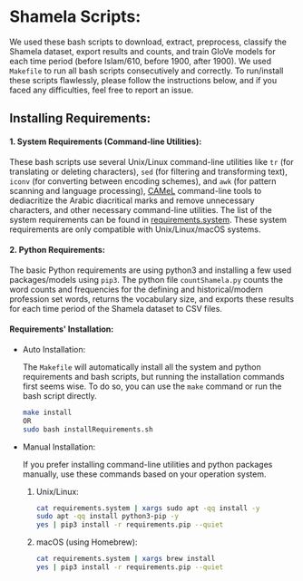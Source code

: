# Shamela Scripts:

We used these bash scripts to download, extract, preprocess, classify the Shamela dataset, export results and counts, and train GloVe models for each time period (before Islam/610, before 1900, after 1900). We used `Makefile` to run all bash scripts consecutively and correctly.  To run/install these scripts flawlessly, please follow the instructions below, and if you faced any difficulties, feel free to report an issue.

## Installing Requirements:

#### 1. System Requirements (Command-line Utilities):

These bash scripts use several Unix/Linux command-line utilities like `tr` (for translating or deleting characters), `sed` (for filtering and transforming text), `iconv` (for converting between encoding schemes), and `awk` (for pattern scanning and language processing), [CAMeL](https://camel-tools.readthedocs.io/en/latest/index.html) command-line tools to dediacritize the Arabic diacritical marks and remove unnecessary characters, and other necessary command-line utilities. The list of the system requirements can be found in [requirements.system](https://github.com/Clarkson-Accountability-Transparency/gBiasRoadblocks/blob/main/Shamela/requirements.system "requirements.system"). These system requirements are only compatible with Unix/Linux/macOS systems.

#### 2. Python Requirements:

The basic Python requirements are using python3 and installing a few used packages/models using `pip3`. The python file `countShamela.py` counts the word counts and frequencies for the defining and historical/modern profession set words, returns the vocabulary size, and exports these results for each time period of the Shamela dataset to CSV files. 

#### Requirements' Installation:

- Auto Installation: 
  
  The `Makefile` will automatically install all the system and python requirements and bash scripts, but running the installation commands first seems wise. To do so, you can use the `make` command or run the bash script directly.
  
  ```bash
  make install
  OR
  sudo bash installRequirements.sh
  ```

- Manual Installation:
  
  If you prefer installing command-line utilities and python packages manually, use these commands based on your operation system.
  
  1. Unix/Linux:
     
     ```bash
     cat requirements.system | xargs sudo apt -qq install -y
     sudo apt -qq install python3-pip -y
     yes | pip3 install -r requirements.pip --quiet
     ```
  
  2. macOS (using Homebrew):
     
     ```bash
     cat requirements.system | xargs brew install
     yes | pip3 install -r requirements.pip --quiet
     ```
